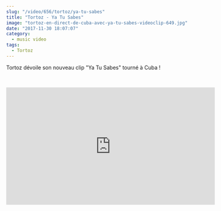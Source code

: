 ```yaml
--- 
slug: "/video/656/tortoz/ya-tu-sabes"
title: "Tortoz - Ya Tu Sabes"
image: "tortoz-en-direct-de-cuba-avec-ya-tu-sabes-videoclip-649.jpg"
date: "2017-11-30 18:07:07"
category:
  - music video
tags:
  - Tortoz
---
```

<p>Tortoz dévoile son nouveau clip "Ya Tu Sabes" tourné à Cuba !</p><br/><p><iframe width="560" height="315" src="https://www.youtube.com/embed/k853-aovHn0" frameborder="0" allowfullscreen></iframe></p>